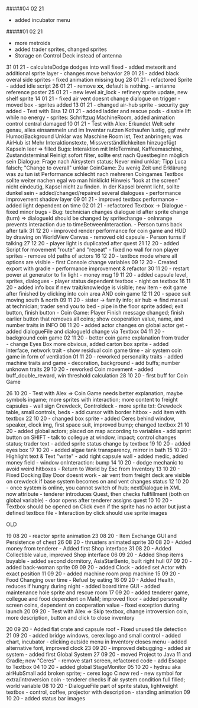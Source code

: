 


#####04 02 21
* added incubator menu

#####01 02 21    
* more metroids
* added trader sprites, changed sprites
* Storage on Control Deck instead of antenna

31 01 21    - calculateDodge dodges into wall fixed
            - added meteorit and additional sprite layer
            - changes move behavior
29 01 21    - added black overal side sprites
            - fixed animation missing bug
28 01 21    - refactored Sprite
            - added idle script
26 01 21    - remove __xx__, default is nothing.
            - arrianne reference poster
25 01 21    - new level air_lock
            - refinery sprite update, new shelf sprite
14 01 21    - fixed air vent doesnt change dialogue on trigger
            - moved box
            - sprites added
13 01 21    - changed air-hub sprite
            - security guy added
            - Test with Bisa
12 01 21    - added ladder and rescue pods
            - disable lift while no energy
            - sprites: Schriftzug MachineRoom, added animation control central damaged
10 01 21    - Test with Alex:
                Erkundet Welt sehr genau, alles einsammeln und im Inventar nutzen
                Kothaufen lustig, ggf mehr Humor/Background
                Unklar was Maschine Room ist, Text anbringen; was AirHub ist
                Mehr Interaktionstexte, Missverständlichkeiten hinzugefügt
                Kapseln leer => filled
                Bugs: Interaktion mit InfoTerminal, Kaffeemaschine, Zustandsterminal
                Reinigt sofort filter, sollte erst nach Questbeginn möglich sein
                Dialogue: Frage nach Airsystem status; Never mind unklar; Tipp Luca falsch; "Change to overall" unklar
                CoinGame: Zu wenig Zeit und Erklärung was zu tun ist
                Performance schlecht nach mehreren Coingames
                Textbox sollte weiter nachen egal wo man hinklickt
                Hinweis "look at the screen" nicht eindeutig, Kapsel nicht zu finden.
                In der Kapsel brennt licht, sollte dunkel sein
            - added/changed/repaired several dialogues
            - performance improvement shadow layer
09 01 21    - improved textbox performance
            - added light dependent on time
02 01 21    - refactored Textbox -> Dialogue
            - fixed minor bugs
            - Bug: technician changes dialogue id after sprite change (turn) => dialogueId should be changed by spritechange
            - onInrange prevents interaction due to timeBetweenInteraction.
            - Person turns back after talk
31 12 20    - improved render performance for coin game and HUD by drawing on WorldView Canvas
            - removed old capsule
            - Person turns if talking
27 12 20    - player light is duplicated after quest
21 12 20    - added Script for movement "route" and "repeat"
            - fixed no wall for non player sprites
            - remove old paths of actors
16 12 20    - textbox mode where all options are visible
            - first Console change variables
09 12 20    - Created export with gradle
            - performance improvement & refactor
30 11 20    - restart power at generator to fix light
            - money msg
19 11 20    - added capsule level, sprites, dialogues
            - player status dependent textbox
            - night on textbox
16 11 20    - added info box if new trait/knowledge is visible; new item
            - exit game after finished by clicking into coin area AND coin game
12 11 20    - space suit moving south & north
09 11 20    - sister -> family info; air hub =>  find manual at technician; trader send you to bed
            - pipe in the floor sprite added; exit button, finish button
            - Coin Game: Player Finish message changed; finish earlier button that removes all coins; show cooperation value, name, and number traits in INFO
08 11 20    - added actor changes on global actor get
            - added dialogueFile and dialogueId change via Textbox
04 11 20    - background coin game
02 11 20    - better coin game explanation from trader
            - change Eyes Box more obvious, added carton box sprite
            - added interface, network trait
            - show residual coin game time
            - air system coin game in form of ventilation
01 11 20    - reworked personality traits
            - added machine traits and game
            - decoration, background
            - add buffs; number unknown traits
29 10 20    - reworked Coin movement
            - added buff_double_reward, win threshold calculation
28 10 20    - first buff for Coin Game

26 10 20    - Test with Alex => Coin Game needs better explanation, maybe symbols ingame; more sprites with interaction; more content to freight capsules
            - wall sign Crewdeck, Controldeck
            - more sprite txt: Crewdeck table, small controls, beds
            - add cursor with border hitbox
            - add item with textbox
22 10 20    - changed box sprite
            - added Ceres behind window, speaker, clock img, first space suit, improved bump; changed textbox
21 10 20    - added global actors; placed on map according to variables
            - add sprint button on SHIFT
            - talk to collegue at window, impact; control changes status; trader text
            - added sprite status change by textbox
19 10 20    - added eyes box
17 10 20    - added algae tank transparency, mirror in bath
15 10 20    - Highlight text & Text "write"
            - add right capsule wall
            - added medic, added money field
            - window onInteraction: bump
14 10 20    - dodge mechanic to avoid weird hitboxes
            - Return to World by Esc from Inventory
13 10 20    - Fixed Docking Bay Door doesnt work
            - air vent from freight deck are visible on crewdeck if base system becomes on and vent changes status
12 10 20    - once system is online, you cannot switch of hub; nextDialogue in XML now attribute
            - tenderer introduces Quest, then checks fullfillment (both on global variable)
            - door opens after tenderer assigns quest
10 10 20    - Textbox should be opened on Click even if the sprite has no actor but just a defined textbox file
            - Interaction by click should use sprite images





OLD

19 08 20    - reactor sprite animation
23 08 20    - Item Exchange GUI and Persistence of chest
26 08 20    - thrusters animated sprite
30 08 20    - Added money from tenderer
            - Added first Shop interface
31 08 20    - Added Collectible value, improved Shop interface
06 09 20    - Added Shop items buyable
            - added second dormitory, AsiaStarBento, built right hull
07 09 20    - added back-woman sprite
09 09 20    - added Clock
            - added set Actor with exact position
11 09 20    - added machine room prop machine
15 09 20    - Food Changing over time
            - Refuel by eating
16 09 20    - Added Health, reduces if hungry during night
            - added board time GUI
            - added maintenance hole sprite and rescue room
17 09 20    - added tenderer game, collegue and food dependent on MaM; improved floor
            - added personality screen coins, dependent on cooperation value
            - fixed exception during launch
20 09 20    - Test with Alex => Skip textbox, change introversion coin, more description, button and click to close inventory

20 09 20    - Added flat crate and capsule roof
            - Fixed unused tile detection
21 09 20    - added bridge windows, cerex logo and small control
            - added chart, incubator
            - clicking outside menu in Inventory closes menu
            - added alternative font, improved clock
23 09 20    - improved debugging
            - added air system
            - added first Global System
27 09 20    - moved Project to Java 11 and Gradle; now "Ceres"
            - remove start screen, refactored code
            - add Escape to Textbox
04 10 20    - added global StageMonitor
05 10 20    - hydrau aka airHubSmall add broken sprite; - cerex logo C now red
            - new symbol for extra/introversion coin
            - tenderer checks if air system condition full filled; world variable
08 10 20    - DialogueFile part of sprite status, lightweight textbox
            - control, coffee, projector with description
            - standing animation
09 10 20    - added status bar images







